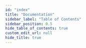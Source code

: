 ```yaml
---
id: "index"
title: "Documentation"
sidebar_label: "Table of Contents"
sidebar_position: 0.5
hide_table_of_contents: true
custom_edit_url: null
hide_title: true
---
```


